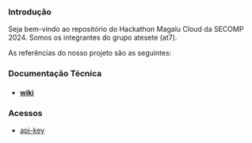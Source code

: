 ### Introdução

Seja bem-vindo ao repositório do Hackathon Magalu Cloud da SECOMP 2024. Somos os integrantes
do grupo atesete (at7).

As referências do nosso projeto são as seguintes:

### Documentação Técnica
- #### [wiki](https://docs.google.com/document/d/1VP3wnYCVX4bEITT6VOIm-Urti5YNoN_hjZHr7F9HLmw/edit?usp=sharing)

### Acessos
- [api-key](https://id.magalu.com/api-keys)